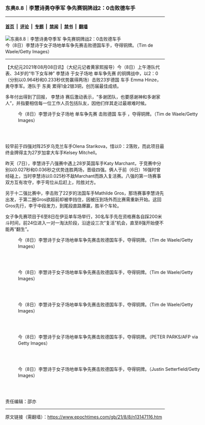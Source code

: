 ### 东奥8.8｜李慧诗勇夺季军 争先赛铜牌战2：0击败德车手

---

#### [首页](../../../..?n13147116) &nbsp;|&nbsp; [评论](../../../../../epoch-comment?n13147116) &nbsp;|&nbsp; [专题](../../../../../epoch-special?n13147116) &nbsp;|&nbsp; [禁闻](../../../../../epoch-news?n13147116) &nbsp;|&nbsp; [禁书](../../../../../books?n13147116) &nbsp;|&nbsp; [翻墙](https://github.com/gfw-breaker/nogfw/blob/master/README.md?n13147116)


<div><img alt="东奥8.8｜李慧诗勇夺季军 争先赛铜牌战2：0击败德车手" class="attachment-djy_600_400 size-djy_600_400 wp-post-image" src="https://i.epochtimes.com/assets/uploads/2021/08/id13147306-content_GettyImages-1332950886-01-600x400.jpg"/>
<div class="caption">
 今（8日）李慧诗于女子场地单车争先赛击败德国车手，夺得铜牌。（Tim de Waele/Getty Images）
</div></div><hr/><div class="post_content" id="artbody" itemprop="articleBody">
 <!-- article content begin -->
 <p>
  【大纪元2021年08月08日讯】（大纪元记者黄家熙报导）今（8日）上午港队代表、34岁的“牛下女车神”
  <ok href="https://www.epochtimes.com/gb/tag/%E6%9D%8E%E6%85%A7%E8%AF%97.html">
   李慧诗
  </ok>
  于女子场地
  <ok href="https://www.epochtimes.com/gb/tag/%E5%8D%95%E8%BD%A6%E4%BA%89%E5%85%88%E8%B5%9B.html">
   单车争先赛
  </ok>
  的铜牌战中，以2：0（分别以0.964秒和0.233秒优势赢得两场）击败23岁德国
  <ok href="https://www.epochtimes.com/gb/tag/%E8%BD%A6%E6%89%8B.html">
   车手
  </ok>
  Emma Hinze，勇夺季军。港队于
  <ok href="https://www.epochtimes.com/gb/tag/%E4%B8%9C%E5%A5%A5.html">
   东奥
  </ok>
  累得1金2银3铜，创历届最佳成绩。
 </p>
 <p>
  多年付出得到了回报，
  <ok href="https://www.epochtimes.com/gb/tag/%E6%9D%8E%E6%85%A7%E8%AF%97.html">
   李慧诗
  </ok>
  赛后激动表示，“多谢团队，也要感谢神和多谢家人”，并指要相信每一位工作人员包括队友，因他们伴其走过最艰难时候。
 </p>
 <figure aria-describedby="caption-attachment-13147308" class="wp-caption aligncenter" id="attachment_13147308" style="width: 600px">
  <ok href="https://i.epochtimes.com/assets/uploads/2021/08/id13147308-content_GettyImages-1332951015-02.jpg" target="_blank">
   <img alt="" class="size-large wp-image-13147308" src="https://i.epochtimes.com/assets/uploads/2021/08/id13147308-content_GettyImages-1332951015-02-600x421.jpg"/>
  </ok>
  <br/><figcaption class="wp-caption-text" id="caption-attachment-13147308">
   今（8日）李慧诗于女子场地
   <ok href="https://www.epochtimes.com/gb/tag/%E5%8D%95%E8%BD%A6%E4%BA%89%E5%85%88%E8%B5%9B.html">
    单车争先赛
   </ok>
   击败德国
   <ok href="https://www.epochtimes.com/gb/tag/%E8%BD%A6%E6%89%8B.html">
    车手
   </ok>
   ，夺得铜牌。（Tim de Waele/Getty Images）
  </figcaption><br/>
 </figure><br/>
 <p>
  较早前于四强对阵25岁乌克兰车手Olena Starikova，惜以0：2落败，而此项目最终金牌得主为27岁加拿大车手Kelsey Mitchell。
 </p>
 <p>
  昨天（7日），李慧诗于八强赛中遇上28岁英国车手Katy Marchant，于竞赛中分别以0.027秒和0.036秒之优势连胜两场，晋级四强。俩人于前（6日）16强时曾经碰上，当时李慧诗以0.025秒不敌Marchant而跌入复活赛。八强的第一场赛事双方互有攻守，李于弯位从后赶上，险胜对方。
 </p>
 <p>
  另于十二强比赛中，李击败了22岁的法国车手Mathilde Gros，那场赛事李慧诗先出发，于第二圈Gros欲超前却被李挡住，因被压到场外而比赛需重新开始。这回Gros先行，李于中段发力，到尾段直路爆赢，胜半个车轮。
 </p>
 <p>
  女子争先赛项目于6至8日在伊豆单车场举行，30名车手先在资格赛各自踩200米斗时间，前24位进入一对一淘汰阶段，沿途设三次“复活”机会，直至8强开始便不能再“翻生”。
 </p>
 <figure aria-describedby="caption-attachment-13147314" class="wp-caption aligncenter" id="attachment_13147314" style="width: 600px">
  <ok href="https://i.epochtimes.com/assets/uploads/2021/08/id13147314-content_GettyImages-1332950891-03.jpg" target="_blank">
   <img alt="" class="size-large wp-image-13147314" src="https://i.epochtimes.com/assets/uploads/2021/08/id13147314-content_GettyImages-1332950891-03-600x418.jpg"/>
  </ok>
  <br/><figcaption class="wp-caption-text" id="caption-attachment-13147314">
   今（8日）李慧诗于女子场地单车争先赛击败德国车手，夺得铜牌。（Tim de Waele/Getty Images）
  </figcaption><br/>
 </figure><br/>
 <figure aria-describedby="caption-attachment-13147316" class="wp-caption aligncenter" id="attachment_13147316" style="width: 600px">
  <ok href="https://i.epochtimes.com/assets/uploads/2021/08/id13147316-content_GettyImages-1332951014-04.jpg" target="_blank">
   <img alt="" class="size-large wp-image-13147316" src="https://i.epochtimes.com/assets/uploads/2021/08/id13147316-content_GettyImages-1332951014-04-600x400.jpg"/>
  </ok>
  <br/><figcaption class="wp-caption-text" id="caption-attachment-13147316">
   今（8日）李慧诗于女子场地单车争先赛击败德国车手，夺得铜牌。（Tim de Waele/Getty Images）
  </figcaption><br/>
 </figure><br/>
 <figure aria-describedby="caption-attachment-13147321" class="wp-caption aligncenter" id="attachment_13147321" style="width: 600px">
  <ok href="https://i.epochtimes.com/assets/uploads/2021/08/id13147321-content_GettyImages-1332949192-05.jpg" target="_blank">
   <img alt="" class="size-large wp-image-13147321" src="https://i.epochtimes.com/assets/uploads/2021/08/id13147321-content_GettyImages-1332949192-05-600x393.jpg"/>
  </ok>
  <br/><figcaption class="wp-caption-text" id="caption-attachment-13147321">
   今（8日）李慧诗于女子场地单车争先赛击败德国车手，夺得铜牌。（Tim de Waele/Getty Images）
  </figcaption><br/>
 </figure><br/>
 <figure aria-describedby="caption-attachment-13147322" class="wp-caption aligncenter" id="attachment_13147322" style="width: 600px">
  <ok href="https://i.epochtimes.com/assets/uploads/2021/08/id13147322-content_GettyImages-1234554781-06.jpg" target="_blank">
   <img alt="" class="size-large wp-image-13147322" src="https://i.epochtimes.com/assets/uploads/2021/08/id13147322-content_GettyImages-1234554781-06-600x405.jpg"/>
  </ok>
  <br/><figcaption class="wp-caption-text" id="caption-attachment-13147322">
   今（8日）李慧诗于女子场地单车争先赛击败德国车手，夺得铜牌。（PETER PARKS/AFP via Getty Images）
  </figcaption><br/>
 </figure><br/>
 <figure aria-describedby="caption-attachment-13147324" class="wp-caption aligncenter" id="attachment_13147324" style="width: 600px">
  <ok href="https://i.epochtimes.com/assets/uploads/2021/08/id13147324-content_GettyImages-1332950885-07.jpg" target="_blank">
   <img alt="" class="size-large wp-image-13147324" src="https://i.epochtimes.com/assets/uploads/2021/08/id13147324-content_GettyImages-1332950885-07-600x446.jpg"/>
  </ok>
  <br/><figcaption class="wp-caption-text" id="caption-attachment-13147324">
   今（8日）李慧诗于女子场地单车争先赛击败德国车手，夺得铜牌。（Justin Setterfield/Getty Images）
  </figcaption><br/>
 </figure><br/>
 <p>
  责任编辑：邵亦
 </p>
 <!-- article content end -->
 <div id="below_article_ad">
 </div>
</div>


---

原文链接（需翻墙）：https://www.epochtimes.com/gb/21/8/8/n13147116.htm
